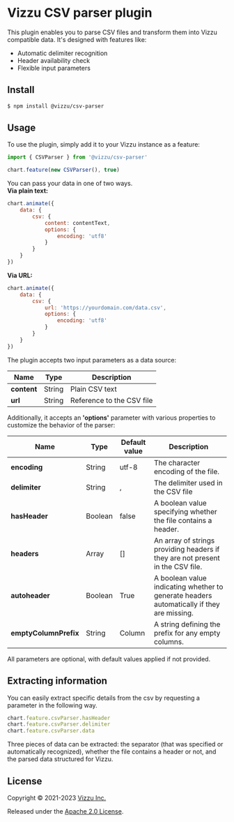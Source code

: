 # Vizzu CSV parser plugin

This plugin enables you to parse CSV files and transform them into Vizzu compatible data. It's designed with features like:

-   Automatic delimiter recognition
-   Header availability check
-   Flexible input parameters

## Install

```sh
$ npm install @vizzu/csv-parser
```

## Usage

To use the plugin, simply add it to your Vizzu instance as a feature:

```javascript
import { CSVParser } from '@vizzu/csv-parser'

chart.feature(new CSVParser(), true)
```

You can pass your data in one of two ways.<be></br>
**Via plain text:**

```javascript
chart.animate({
	data: {
		csv: {
			content: contentText,
			options: {
				encoding: 'utf8'
			}
		}
	}
})
```

**Via URL:**

```javascript
chart.animate({
	data: {
		csv: {
			url: 'https://yourdomain.com/data.csv',
			options: {
				encoding: 'utf8'
			}
		}
	}
})
```

The plugin accepts two input parameters as a data source:

| Name        | Type   | Description               |
| ----------- | ------ | ------------------------- |
| **content** | String | Plain CSV text            |
| **url**     | String | Reference to the CSV file |

Additionally, it accepts an **'options'** parameter with various properties to customize the behavior of the parser:

| Name                  | Type    | Default value | Description                                                                               |
| --------------------- | ------- | ------------- | ----------------------------------------------------------------------------------------- |
| **encoding**          | String  | utf-8         | The character encoding of the file.                                                       |
| **delimiter**         | String  | ,             | The delimiter used in the CSV file                                                        |
| **hasHeader**         | Boolean | false         | A boolean value specifying whether the file contains a header.                            |
| **headers**           | Array   | []            | An array of strings providing headers if they are not present in the CSV file.            |
| **autoheader**        | Boolean | True          | A boolean value indicating whether to generate headers automatically if they are missing. |
| **emptyColumnPrefix** | String  | Column        | A string defining the prefix for any empty columns.                                       |

All parameters are optional, with default values applied if not provided.

## Extracting information

You can easily extract specific details from the csv by requesting a parameter in the following way.

```javascript
chart.feature.csvParser.hasHeader
chart.feature.csvParser.delimiter
chart.feature.csvParser.data
```

Three pieces of data can be extracted: the separator (that was specified or automatically recognized), whether the file contains a header or not, and the parsed data structured for Vizzu.

## License

Copyright © 2021-2023 [Vizzu Inc.](https://vizzuhq.com)

Released under the
[Apache 2.0 License](https://lib.vizzuhq.com/latest/LICENSE/).
